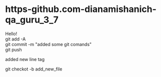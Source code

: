 # https-github.com-dianamishanich-qa_guru_3_7

Hello!<br>
git add -A<br>
git commit -m "added some git comands"<br>
git push<br>

added new line tag


git checkot -b add_new_file
